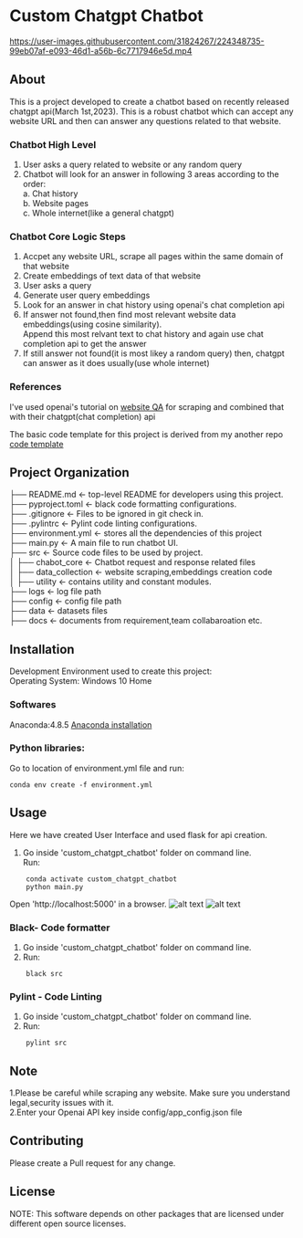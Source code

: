 # Custom Chatgpt Chatbot



https://user-images.githubusercontent.com/31824267/224348735-99eb07af-e093-46d1-a56b-6c7717946e5d.mp4


## About  
This is a project developed to create a chatbot based on recently released chatgpt api(March 1st,2023). 
This is a robust chatbot which can accept any website URL and then can answer any questions related to that website.  


### Chatbot High Level
1. User asks a query related to website or any random query
2. Chatbot will look for an answer in following 3 areas according to the order:       
  a. Chat history    
  b. Website pages      
  c. Whole internet(like a general chatgpt)     

### Chatbot Core Logic Steps   
1. Accpet any website URL, scrape all pages within the same domain of that website     
2. Create embeddings of text data of that website     
3. User asks a query      
4. Generate user query embeddings      
4. Look for an answer in chat history using openai's chat completion api     
5. If answer not found,then find most relevant website data embeddings(using cosine similarity).      
  Append this most relvant text to chat history and again use chat completion api to get the answer       
6. If still answer not found(it is most likey a random query) then, chatgpt can answer as it does usually(use whole internet)         


### References
I've used openai's tutorial on <a href="https://github.com/openai/openai-cookbook/blob/main/apps/web-crawl-q-and-a/web-qa.py">website QA</a>  for scraping and combined that with their chatgpt(chat completion) api     


The basic code template for this project is derived from my another repo <a href="https://github.com/sarang0909/Code_Template">code template</a> 


## Project Organization


├── README.md         		<- top-level README for developers using this project.    
├── pyproject.toml         		<- black code formatting configurations.    
├── .gitignore         		<- Files to be ignored in git check in.    
├── .pylintrc         		<- Pylint code linting configurations.    
├── environment.yml 	    <- stores all the dependencies of this project    
├── main.py 	            <- A main file to run chatbot UI.    
├── src                     <- Source code files to be used by project.    
│       ├── chabot_core 	  <- Chatbot request and response related files   
│       ├── data_collection <- website scraping,embeddings creation code   
│       ├── utility	        <- contains utility  and constant modules.   
├── logs                    <- log file path   
├── config                  <- config file path   
├── data                <- datasets files   
├── docs               <- documents from requirement,team collabaroation etc.   




## Installation
Development Environment used to create this project:  
Operating System: Windows 10 Home  

### Softwares
Anaconda:4.8.5  <a href="https://docs.anaconda.com/anaconda/install/windows/">Anaconda installation</a>   
 

### Python libraries:
Go to location of environment.yml file and run:  
```
conda env create -f environment.yml
```
 

## Usage
Here we have created User Interface and used flask for api creation.

1. Go inside 'custom_chatgpt_chatbot' folder on command line.  
   Run:
  ``` 
      conda activate custom_chatgpt_chatbot  
      python main.py       
  ```
  Open 'http://localhost:5000' in a browser.
![alt text](docs/fastapi_first.jpg?raw=true)
![alt text](docs/fastapi_second.jpg?raw=true)
 

### Black- Code formatter
1. Go inside 'custom_chatgpt_chatbot' folder on command line.
2. Run:
  ``` 
      black src 
  ```

### Pylint -  Code Linting
1. Go inside 'custom_chatgpt_chatbot' folder on command line.
2. Run:
  ``` 
      pylint src  
  ```


## Note
1.Please be careful while scraping any website. Make sure you understand legal,security issues with it.    
2.Enter your Openai API key inside config/app_config.json file

## Contributing
Please create a Pull request for any change. 

## License


NOTE: This software depends on other packages that are licensed under different open source licenses.

